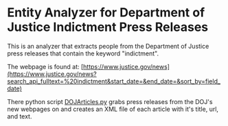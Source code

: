 # Entity Analyzer for Department of Justice Indictment Press Releases

This is an analyzer that extracts people from the Department of Justice press releases that contain the keyword "indictment".

The webpage is found at: [https://www.justice.gov/news](https://www.justice.gov/news?search_api_fulltext=%20indictment&start_date=&end_date=&sort_by=field_date)

There python script [DOJArticles.py](https://github.com/VisualText/dehilster-analyzers/blob/main/HPCC/analyzers/Entities/input/DOJArticles.py) grabs press releases from the DOJ's new webpages on and creates an XML file of each article with it's title, url, and text.